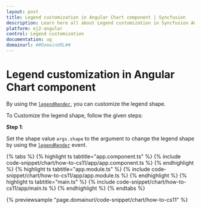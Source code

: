 ```yaml
---
layout: post
title: Legend customization in Angular Chart component | Syncfusion
description: Learn here all about Legend customization in Syncfusion Angular Chart component of Syncfusion Essential JS 2 and more.
platform: ej2-angular
control: Legend customization 
documentation: ug
domainurl: ##DomainURL##
---
```


# Legend customization in Angular Chart component

By using the [`legendRender`](https://ej2.syncfusion.com/angular/documentation/api/chart/chartModel/#legendrender), you can customize the legend shape.

To Customize the legend shape, follow the given steps:

**Step 1**:

Set the shape value `args.shape` to the argument to change the legend shape by using the
[`legendRender`](https://ej2.syncfusion.com/angular/documentation/api/chart/chartModel/#legendrender) event.

{% tabs %}
{% highlight ts tabtitle="app.component.ts" %}
{% include code-snippet/chart/how-to-cs11/app/app.component.ts %}
{% endhighlight %}
{% highlight ts tabtitle="app.module.ts" %}
{% include code-snippet/chart/how-to-cs11/app/app.module.ts %}
{% endhighlight %}
{% highlight ts tabtitle="main.ts" %}
{% include code-snippet/chart/how-to-cs11/app/main.ts %}
{% endhighlight %}
{% endtabs %}
  
{% previewsample "page.domainurl/code-snippet/chart/how-to-cs11" %}